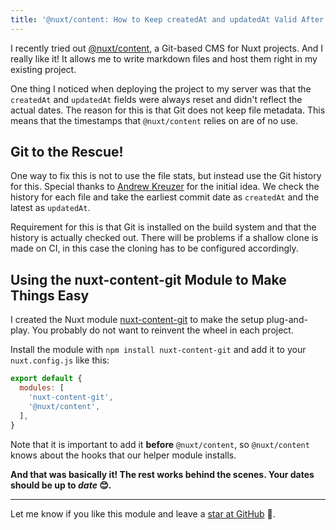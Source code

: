 ```yaml
---
title: '@nuxt/content: How to Keep createdAt and updatedAt Valid After Cloning'
---
```


I recently tried out [@nuxt/content](https://github.com/nuxt/content), a Git-based CMS for Nuxt projects. And I really like it! It allows me to write markdown files and host them right in my existing project.

<!--more-->

One thing I noticed when deploying the project to my server was that the `createdAt` and `updatedAt` fields were always reset and didn't reflect the actual dates. The reason for this is that Git does not keep file metadata. This means that the timestamps that `@nuxt/content` relies on are of no use.

## Git to the Rescue!

One way to fix this is not to use the file stats, but instead use the Git history for this. Special thanks to [Andrew Kreuzer](http://andrewkreuzer.ca) for the initial idea. We check the history for each file and take the earliest commit date as `createdAt` and the latest as `updatedAt`.

Requirement for this is that Git is installed on the build system and that the history is actually checked out. There will be problems if a shallow clone is made on CI, in this case the cloning has to be configured accordingly.

## Using the nuxt-content-git Module to Make Things Easy

I created the Nuxt module [nuxt-content-git](https://github.com/dword-design/nuxt-content-git) to make the setup plug-and-play. You probably do not want to reinvent the wheel in each project.

Install the module with `npm install nuxt-content-git` and add it to your `nuxt.config.js` like this:

```js
export default {
  modules: [
    'nuxt-content-git',
    '@nuxt/content',
  ],
}
```

Note that it is important to add it **before** `@nuxt/content`, so `@nuxt/content` knows about the hooks that our helper module installs.

**And that was basically it! The rest works behind the scenes. Your dates should be up to *date* 😊.**

---

Let me know if you like this module and leave a [star at GitHub](https://github.com/dword-design/nuxt-content-git) 🌟.
